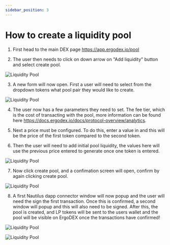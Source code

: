 ```yaml
---
sidebar_position: 3
---
```


# How to create a liquidity pool

1. First head to the main DEX page https://app.ergodex.io/pool

2. The user then needs to click on down arrow on "Add liquidity" button and select create pool.

![Liquidity Pool](/img/user-guides/create-liquidity-pool/1.png)

3. A new form will now open. First a user will need to select from the dropdown tokens what pool pair they would like to create.

![Liquidity Pool](/img/user-guides/create-liquidity-pool/2.png)

4. The user now has a few parameters they need to set. The fee tier, which is the cost of transacting with the pool, more information can be found here https://docs.ergodex.io/docs/protocol-overview/analytics.

5. Next a price must be configured. To do this, enter a value in and this will be the price of the first token compared to the second token.

6. Then the user will need to add initial pool liquidity, the values here will use the previous price entered to generate once one token is entered.

![Liquidity Pool](/img/user-guides/create-liquidity-pool/3.png)

7. Now click create pool, and a confimation screen will open, confirm by again clicking create pool.

![Liquidity Pool](/img/user-guides/create-liquidity-pool/4.png)

8. A first Nautilus dapp connector window will now popup and the user will need the sign the first transaction. Once this is confirmed, a second window will popup and this will also need to be signed. After this, the pool is created, and LP tokens will be sent to the users wallet and the pool will be visible on ErgoDEX once the transactions have confirmed!

![Liquidity Pool](/img/user-guides/create-liquidity-pool/5.png)

![Liquidity Pool](/img/user-guides/create-liquidity-pool/6.png)



